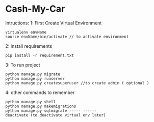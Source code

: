 # Cash-My-Car

Intructions:
1: First Create Virtual Environment

	virtualenv envName 
	source envName/bin/activate // to activate environment 

2: Install requirements

	pip install -r requirement.txt

3: To run project

	python manage.py migrate  
	python manage.py runserver
	python manage.py createsuperuser //to create admin ( optional )

4: other commands to remember

	python manage.py shell
	python manage.py makemigrations
	python manage.py sqlmigrate ----- ------
	deactivate (to deactivate virtual env later)	

